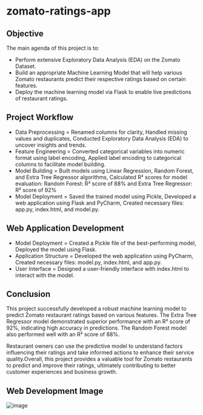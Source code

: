 # zomato-ratings-app

## Objective

The main agenda of this project is to:

* Perform extensive Exploratory Data Analysis (EDA) on the Zomato Dataset.
* Build an appropriate Machine Learning Model that will help various Zomato restaurants predict their respective ratings based on certain features.
* Deploy the machine learning model via Flask to enable live predictions of restaurant ratings.

## Project Workflow

* Data Preprocessing = Renamed columns for clarity, Handled missing values and duplicates, Conducted Exploratory Data Analysis (EDA) to uncover insights and trends.
* Feature Engineering = Converted categorical variables into numeric format using label encoding, Applied label encoding to categorical columns to facilitate model building.
* Model Building = Built models using Linear Regression, Random Forest, and Extra Tree Regressor algorithms, Calculated R² scores for model evaluation: Random Forest: R² score of 88% and Extra Tree Regressor: R² score of 92%
* Model Deployment = Saved the trained model using Pickle, Developed a web application using Flask and PyCharm, Created necessary files: app.py, index.html, and model.py.

## Web Application Development

* Model Deployment = Created a Pickle file of the best-performing model, Deployed the model using Flask.
* Application Structure = Developed the web application using PyCharm, Created necessary files: model.py, index.html, and app.py.
* User Interface = Designed a user-friendly interface with index.html to interact with the model.

## Conclusion

This project successfully developed a robust machine learning model to predict Zomato restaurant ratings based on various features. The Extra Tree Regressor model demonstrated superior performance with an R² score of 92%, indicating high accuracy in predictions. The Random Forest model also performed well with an R² score of 88%.

Restaurant owners can use the predictive model to understand factors influencing their ratings and take informed actions to enhance their service quality.Overall, this project provides a valuable tool for Zomato restaurants to predict and improve their ratings, ultimately contributing to better customer experiences and business growth.

## Web Development Image
![image](https://github.com/user-attachments/assets/8f901841-cc50-4b7c-85c3-a051af69475a)


